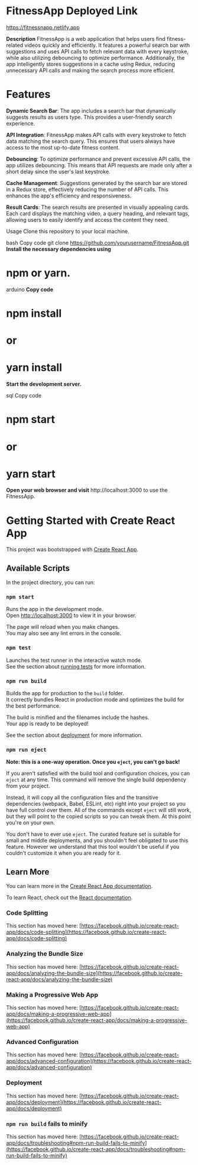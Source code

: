 # FitnessApp   **Deployed Link** 

 
https://fitnessnapp.netlify.app

**Description**
FitnessApp is a web application that helps users find fitness-related videos quickly and efficiently. It features a powerful search bar with suggestions and uses API calls to fetch relevant data with every keystroke, while also utilizing debouncing to optimize performance. Additionally, the app intelligently stores suggestions in a cache using Redux, reducing unnecessary API calls and making the search process more efficient.

# Features
**Dynamic Search Bar**: The app includes a search bar that dynamically suggests results as users type. This provides a user-friendly search experience.

**API Integration**: FitnessApp makes API calls with every keystroke to fetch data matching the search query. This ensures that users always have access to the most up-to-date fitness content.

**Debouncing**: To optimize performance and prevent excessive API calls, the app utilizes debouncing. This means that API requests are made only after a short delay since the user's last keystroke.

**Cache Management**: Suggestions generated by the search bar are stored in a Redux store, effectively reducing the number of API calls. This enhances the app's efficiency and responsiveness.

**Result Cards**: The search results are presented in visually appealing cards. Each card displays the matching video, a query heading, and relevant tags, allowing users to easily identify and access the content they need.

Usage
Clone this repository to your local machine.

bash
Copy code
git clone https://github.com/yourusername/FitnessApp.git
**Install the necessary dependencies using**

# npm or yarn.

arduino
**Copy code**

# npm install
# or
# yarn install

**Start the development server.**

sql
Copy code
# npm start
# or
# yarn start

**Open your web browser and visit**  http://localhost:3000 to use the FitnessApp.

# Getting Started with Create React App

This project was bootstrapped with [Create React App](https://github.com/facebook/create-react-app).

## Available Scripts

In the project directory, you can run:

### `npm start`

Runs the app in the development mode.\
Open [http://localhost:3000](http://localhost:3000) to view it in your browser.

The page will reload when you make changes.\
You may also see any lint errors in the console.

### `npm test`

Launches the test runner in the interactive watch mode.\
See the section about [running tests](https://facebook.github.io/create-react-app/docs/running-tests) for more information.

### `npm run build`

Builds the app for production to the `build` folder.\
It correctly bundles React in production mode and optimizes the build for the best performance.

The build is minified and the filenames include the hashes.\
Your app is ready to be deployed!

See the section about [deployment](https://facebook.github.io/create-react-app/docs/deployment) for more information.

### `npm run eject`

**Note: this is a one-way operation. Once you `eject`, you can't go back!**

If you aren't satisfied with the build tool and configuration choices, you can `eject` at any time. This command will remove the single build dependency from your project.

Instead, it will copy all the configuration files and the transitive dependencies (webpack, Babel, ESLint, etc) right into your project so you have full control over them. All of the commands except `eject` will still work, but they will point to the copied scripts so you can tweak them. At this point you're on your own.

You don't have to ever use `eject`. The curated feature set is suitable for small and middle deployments, and you shouldn't feel obligated to use this feature. However we understand that this tool wouldn't be useful if you couldn't customize it when you are ready for it.

## Learn More

You can learn more in the [Create React App documentation](https://facebook.github.io/create-react-app/docs/getting-started).

To learn React, check out the [React documentation](https://reactjs.org/).

### Code Splitting

This section has moved here: [https://facebook.github.io/create-react-app/docs/code-splitting](https://facebook.github.io/create-react-app/docs/code-splitting)

### Analyzing the Bundle Size

This section has moved here: [https://facebook.github.io/create-react-app/docs/analyzing-the-bundle-size](https://facebook.github.io/create-react-app/docs/analyzing-the-bundle-size)

### Making a Progressive Web App

This section has moved here: [https://facebook.github.io/create-react-app/docs/making-a-progressive-web-app](https://facebook.github.io/create-react-app/docs/making-a-progressive-web-app)

### Advanced Configuration

This section has moved here: [https://facebook.github.io/create-react-app/docs/advanced-configuration](https://facebook.github.io/create-react-app/docs/advanced-configuration)

### Deployment

This section has moved here: [https://facebook.github.io/create-react-app/docs/deployment](https://facebook.github.io/create-react-app/docs/deployment)

### `npm run build` fails to minify

This section has moved here: [https://facebook.github.io/create-react-app/docs/troubleshooting#npm-run-build-fails-to-minify](https://facebook.github.io/create-react-app/docs/troubleshooting#npm-run-build-fails-to-minify)
